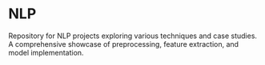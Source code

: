 # NLP
Repository for NLP projects exploring various techniques and case studies. A comprehensive showcase of preprocessing, feature extraction, and model implementation.
